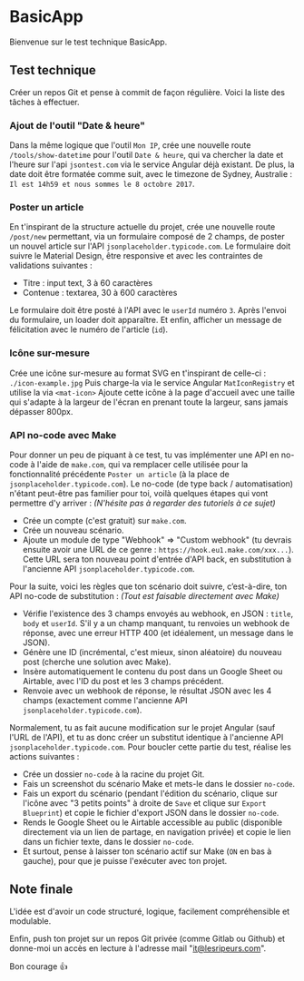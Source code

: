 
# BasicApp

Bienvenue sur le test technique BasicApp.


## Test technique

Créer un repos Git et pense à commit de façon régulière.
Voici la liste des tâches à effectuer.


### Ajout de l'outil "Date & heure"

Dans la même logique que l'outil `Mon IP`, crée une nouvelle route `/tools/show-datetime` pour l'outil `Date & heure`, qui va chercher la date et l'heure sur l'api `jsontest.com` via le service Angular déjà existant.
De plus, la date doit être formatée comme suit, avec le timezone de Sydney, Australie : `Il est 14h59 et nous sommes le 8 octobre 2017`.

### Poster un article

En t'inspirant de la structure actuelle du projet, crée une nouvelle route `/post/new` permettant, via un formulaire composé de 2 champs, de poster un nouvel article sur l'API `jsonplaceholder.typicode.com`.
Le formulaire doit suivre le Material Design, être responsive et avec les contraintes de validations suivantes :

 - Titre : input text, 3 à 60 caractères
 - Contenue : textarea, 30 à 600 caractères

Le formulaire doit être posté à l'API avec le `userId` numéro `3`. Après l'envoi du formulaire, un loader doit apparaître. Et enfin, afficher un message de félicitation avec le numéro de l'article (`id`).


### Icône sur-mesure

Crée une icône sur-mesure au format SVG en t'inspirant de celle-ci : `./icon-example.jpg`
Puis charge-la via le service Angular `MatIconRegistry` et utilise la via `<mat-icon>`
Ajoute cette icône à la page d'accueil avec une taille qui s'adapte à la largeur de l'écran en prenant toute la largeur, sans jamais dépasser 800px.


### API no-code avec Make

Pour donner un peu de piquant à ce test, tu vas implémenter une API en no-code à l'aide de `make.com`, qui va remplacer celle utilisée pour la fonctionnalité précédente `Poster un article` (à la place de `jsonplaceholder.typicode.com`). Le no-code (de type back / automatisation) n'étant peut-être pas familier pour toi, voilà quelques étapes qui vont permettre d'y arriver :
_(N'hésite pas à regarder des tutoriels à ce sujet)_

 - Crée un compte (c'est gratuit) sur `make.com`.
 - Crée un nouveau scénario.
 - Ajoute un module de type "Webhook" => "Custom webhook" (tu devrais ensuite avoir une URL de ce genre : `https://hook.eu1.make.com/xxx...`). Cette URL sera ton nouveau point d'entrée d'API back, en substitution à l'ancienne API `jsonplaceholder.typicode.com`.

Pour la suite, voici les règles que ton scénario doit suivre, c’est-à-dire, ton API no-code de substitution :
_(Tout est faisable directement avec Make)_

 - Vérifie l'existence des 3 champs envoyés au webhook, en JSON : `title`, `body` et `userId`. S'il y a un champ manquant, tu renvoies un webhook de réponse, avec une erreur HTTP 400 (et idéalement, un message dans le JSON).
 - Génère une ID (incrémental, c'est mieux, sinon aléatoire) du nouveau post (cherche une solution avec Make).
 - Insère automatiquement le contenu du post dans un Google Sheet ou Airtable, avec l'ID du post et les 3 champs précédent.
 - Renvoie avec un webhook de réponse, le résultat JSON avec les 4 champs (exactement comme l'ancienne API `jsonplaceholder.typicode.com`).

Normalement, tu as fait aucune modification sur le projet Angular (sauf l'URL de l'API), et tu as donc créer un substitut identique à l'ancienne API `jsonplaceholder.typicode.com`. Pour boucler cette partie du test, réalise les actions suivantes :

 - Crée un dossier `no-code` à la racine du projet Git.
 - Fais un screenshot du scénario Make et mets-le dans le dossier `no-code`.
 - Fais un export du scénario (pendant l'édition du scénario, clique sur l'icône avec "3 petits points" à droite de `Save` et clique sur `Export Blueprint`) et copie le fichier d'export JSON dans le dossier `no-code`.
 - Rends le Google Sheet ou le Airtable accessible au public (disponible directement via un lien de partage, en navigation privée) et copie le lien dans un fichier texte, dans le dossier `no-code`.
 - Et surtout, pense à laisser ton scénario actif sur Make (`ON` en bas à gauche), pour que je puisse l'exécuter avec ton projet.


## Note finale

L'idée est d'avoir un code structuré, logique, facilement compréhensible et modulable.

Enfin, push ton projet sur un repos Git privée (comme Gitlab ou Github) et donne-moi un accès en lecture à l'adresse mail "it@lesripeurs.com".

Bon courage 👍
